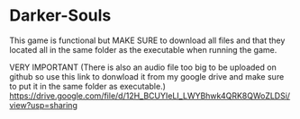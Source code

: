 # Darker-Souls
This game is functional but MAKE SURE to download all files and that they located all in the same folder as the executable when running the game.


VERY IMPORTANT (There is also an audio file too big to be uploaded on github so use this link to donwload it from my google drive and make sure to put it in the same folder as executable.) https://drive.google.com/file/d/12H_BCUYIeLI_LWYBhwk4QRK8QWoZLDSi/view?usp=sharing
